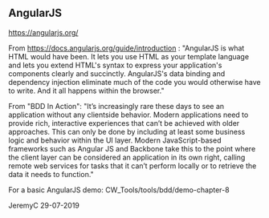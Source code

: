 ## AngularJS
https://angularjs.org/

From https://docs.angularjs.org/guide/introduction :
"AngularJS is what HTML would have been. It lets you use HTML as your template language 
and lets you extend HTML's syntax to express your application's components clearly and 
succinctly. AngularJS's data binding and dependency injection eliminate much of the code 
you would otherwise have to write. And it all happens within the browser."

From "BDD In Action":
"It’s increasingly rare these days to see an application without any clientside behavior. 
Modern applications need to provide rich, interactive experiences that can’t be
achieved with older approaches. This can only be done by including at least some
business logic and behavior within the UI layer. Modern JavaScript-based frameworks
such as Angular JS and Backbone take this to the point where the client layer can be
considered an application in its own right, calling remote web services for tasks that 
it can’t perform locally or to retrieve the data it needs to function."


For a basic AngularJS demo:
CW_Tools/tools/bdd/demo-chapter-8


JeremyC 29-07-2019
